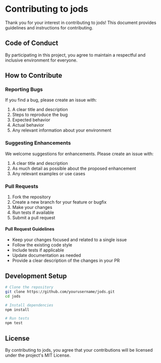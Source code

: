 # Contributing to jods

Thank you for your interest in contributing to jods! This document provides guidelines and instructions for contributing.

## Code of Conduct

By participating in this project, you agree to maintain a respectful and inclusive environment for everyone.

## How to Contribute

### Reporting Bugs

If you find a bug, please create an issue with:

1. A clear title and description
2. Steps to reproduce the bug
3. Expected behavior
4. Actual behavior
5. Any relevant information about your environment

### Suggesting Enhancements

We welcome suggestions for enhancements. Please create an issue with:

1. A clear title and description
2. As much detail as possible about the proposed enhancement
3. Any relevant examples or use cases

### Pull Requests

1. Fork the repository
2. Create a new branch for your feature or bugfix
3. Make your changes
4. Run tests if available
5. Submit a pull request

#### Pull Request Guidelines

- Keep your changes focused and related to a single issue
- Follow the existing code style
- Include tests if applicable
- Update documentation as needed
- Provide a clear description of the changes in your PR

## Development Setup

```bash
# Clone the repository
git clone https://github.com/yourusername/jods.git
cd jods

# Install dependencies
npm install

# Run tests
npm test
```

## License

By contributing to jods, you agree that your contributions will be licensed under the project's MIT License.
